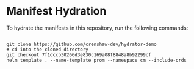 
# Manifest Hydration

To hydrate the manifests in this repository, run the following commands:

```shell

git clone https://github.com/crenshaw-dev/hydrator-demo
# cd into the cloned directory
git checkout 7f1dccb30266d3e830c169a08f8848a8b92299cf
helm template . --name-template prom --namespace cm --include-crds
```